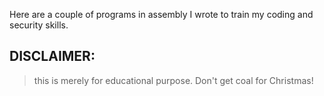 Here are a couple of programs in assembly I wrote to train my coding and security skills.

## DISCLAIMER:
> this is merely for educational purpose. Don't get coal for Christmas!
